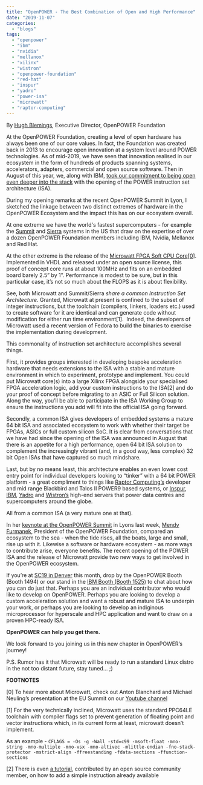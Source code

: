 ```yaml
---
title: "OpenPOWER - The Best Combination of Open and High Performance"
date: "2019-11-07"
categories: 
  - "blogs"
tags: 
  - "openpower"
  - "ibm"
  - "nvidia"
  - "mellanox"
  - "xilinx"
  - "wistron"
  - "openpower-foundation"
  - "red-hat"
  - "inspur"
  - "yadro"
  - "power-isa"
  - "microwatt"
  - "raptor-computing"
---
```


By [Hugh Blemings](https://www.linkedin.com/in/hugh-blemings/), Executive Director, OpenPOWER Foundation

At the OpenPOWER Foundation, creating a level of open hardware has always been one of our core values. In fact, the Foundation was created back in 2013 to encourage open innovation at a system level around POWER technologies. As of mid-2019, we have seen that innovation realised in our ecosystem in the form of hundreds of products spanning systems, accelerators, adapters, commercial and open source software. Then in August of this year, we, along with IBM, [took our commitment to being open even deeper into the stack](https://openpowerfoundation.org/the-next-step-in-the-openpower-foundation-journey/) with the opening of the POWER instruction set architecture (ISA).

During my opening remarks at the recent OpenPOWER Summit in Lyon, I sketched the linkage between two distinct extremes of hardware in the OpenPOWER Ecosystem and the impact this has on our ecosystem overall.

At one extreme we have the world's fastest supercomputers - for example the [Summit](https://www.olcf.ornl.gov/summit/) and [Sierra](https://computing.llnl.gov/computers/sierra) systems in the US that draw on the expertise of over a dozen OpenPOWER Foundation members including IBM, Nvidia, Mellanox and Red Hat.

At the other extreme is the release of the [Microwatt FPGA Soft CPU Core\[0\]](https://github.com/antonblanchard/microwatt). Implemented in VHDL and released under an open source license, this proof of concept core runs at about 100MHz and fits on an embedded board barely 2.5” by 1”. Performance is modest to be sure, but in this particular case, it’s not so much about the FLOPS as it is about flexibility.

See, both Microwatt and Summit/Sierra _share a common Instruction Set Architecture_. Granted, Microwatt at present is confined to the subset of integer instructions, but the toolchain (compilers, linkers, loaders etc.) used to create software for it are identical and can generate code without modification for either run time environment\[1\].  Indeed, the developers of Microwatt used a recent version of Fedora to build the binaries to exercise the implementation during development.

This commonality of instruction set architecture accomplishes several things.

First, it provides groups interested in developing bespoke acceleration hardware that needs extensions to the ISA with a stable and mature environment in which to experiment, prototype and implement. You could put Microwatt core(s) into a large Xilinx FPGA alongside your specialised FPGA acceleration logic, add your custom instructions to the ISA\[2\] and do your proof of concept before migrating to an ASIC or Full Silicon solution. Along the way, you’ll be able to participate in the ISA Working Group to ensure the instructions you add will fit into the official ISA going forward.

Secondly, a common ISA gives developers of embedded systems a mature 64 bit ISA and associated ecosystem to work with whether their target be FPGAs, ASICs or full custom silicon SoC. It is clear from conversations that we have had since the opening of the ISA was announced in August that there is an appetite for a high performance, open 64 bit ISA solution to complement the increasingly vibrant (and, in a good way, less complex) 32 bit Open ISAs that have captured so much mindshare.

Last, but by no means least, this architecture enables an even lower cost entry point for individual developers looking to “tinker” with a 64 bit POWER platform - a great compliment to things like [Raptor Computing’s](https://www.raptorcs.com/) developer and mid range Blackbird and Talos II POWER9 based systems, or [Inspur](https://www.inspurpower.com/), [IBM](https://www-355.ibm.com/systems/power/openpower/), [Yadro](https://yadro.com/tatlin) and [Wistron’s](https://openpowerfoundation.org/wistron-introduces-new-concepts-and-demonstrates-mihawk-results-at-openpower-china-summit-2018/) high-end servers that power data centres and supercomputers around the globe.

All from a common ISA (a very mature one at that).

In her [keynote at the OpenPOWER Summit](https://www.youtube.com/watch?v=ufBtrGJVF6g&list=PLEqfbaomKgQoZf-PgLWIA_on6Cj25volf&index=31&t=2s) in Lyons last week, [Mendy Furmanek](https://www.linkedin.com/in/mendy-furmanek-640425/), President of the OpenPOWER Foundation, compared an ecosystem to the sea - when the tide rises, all the boats, large and small, rise up with it. Likewise a software or hardware ecosystem - as more ways to contribute arise, everyone benefits. The recent opening of the POWER ISA and the release of Microwatt provide two new ways to get involved in the OpenPOWER ecosystem.

If you’re at [SC19 in Denver](https://sc19.supercomputing.org/) this month, drop by the OpenPOWER Booth (Booth 1494) or our stand in the [IBM Booth (Booth 1525)](https://www.ibm.com/it-infrastructure/resources/events/supercomputing) to chat about how you can do just that. Perhaps you are an individual contributor who would like to develop on OpenPOWER. Perhaps you are looking to develop a custom acceleration solution and want a robust and mature ISA to underpin your work, or perhaps you are looking to develop an indiginous microprocessor for hyperscale and HPC application and want to draw on a proven HPC-ready ISA. 

**OpenPOWER can help you get there.**

We look forward to you joining us in this new chapter in OpenPOWER’s journey!

P.S. Rumor has it that Microwatt will be ready to run a standard Linux distro in the not too distant future, stay tuned… ;)

**FOOTNOTES**

\[0\] To hear more about Microwatt, check out Anton Blanchard and Michael Neuling’s presentation at the EU Summit on our [Youtube channel](https://www.youtube.com/watch?v=qXUh7w_mfR0&list=PLEqfbaomKgQoZf-PgLWIA_on6Cj25volf&index=6&t=355s) 

\[1\] For the very technically inclined, Microwatt uses the standard PPC64LE toolchain with compiler flags set to prevent generation of floating point and vector instructions which, in its current form at least, microwatt doesn’t implement.

As an example \- `CFLAGS = -Os -g -Wall -std=c99 -msoft-float -mno-string -mno-multiple -mno-vsx -mno-altivec -mlittle-endian -fno-stack-protector -mstrict-align -ffreestanding -fdata-sections -ffunction-sections`

\[2\] There is even [a tutorial](https://www.talospace.com/2019/09/a-beginners-guide-to-hacking-microwatt.html), contributed by an open source community member, on how to add a simple instruction already available
